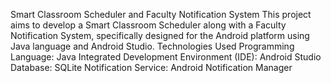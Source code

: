 Smart Classroom Scheduler and Faculty Notification System
This project aims to develop a Smart Classroom Scheduler along with a Faculty Notification System, specifically designed for the Android platform using Java language and Android Studio.
Technologies Used
Programming Language: Java
Integrated Development Environment (IDE): Android Studio
Database: SQLite
Notification Service: Android Notification Manager 
